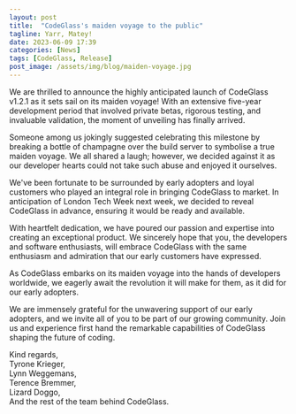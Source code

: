 ```yaml
---
layout: post
title:  "CodeGlass's maiden voyage to the public"
tagline: Yarr, Matey! 
date: 2023-06-09 17:39
categories: [News]
tags: [CodeGlass, Release]
post_image: /assets/img/blog/maiden-voyage.jpg
---
```

We are thrilled to announce the highly anticipated launch of CodeGlass v1.2.1 as it sets sail on its maiden voyage! 
With an extensive five-year development period that involved private betas, rigorous testing, and invaluable validation, the moment of unveiling has finally arrived.

Someone among us jokingly suggested celebrating this milestone by breaking a bottle of champagne over the build server to symbolise a true maiden voyage. We all shared a laugh; however, we decided against it as our developer hearts could not take such abuse and enjoyed it ourselves.

We've been fortunate to be surrounded by early adopters and loyal customers who played an integral role in bringing CodeGlass to market. In anticipation of London Tech Week next week, we decided to reveal CodeGlass in advance, ensuring it would be ready and available.

With heartfelt dedication, we have poured our passion and expertise into creating an exceptional product. We sincerely hope that you, the developers and software enthusiasts, will embrace CodeGlass with the same enthusiasm and admiration that our early customers have expressed.

As CodeGlass embarks on its maiden voyage into the hands of developers worldwide, we eagerly await the revolution it will make for them, as it did for our early adopters. 

We are immensely grateful for the unwavering support of our early adopters, and we invite all of you to be part of our growing community. 
Join us and experience first hand the remarkable capabilities of CodeGlass shaping the future of coding.

Kind regards, <br/>
Tyrone Krieger, <br/>
Lynn Weggemans, <br/>
Terence Bremmer, <br/>
Lizard Doggo, <br/>
And the rest of the team behind CodeGlass. 